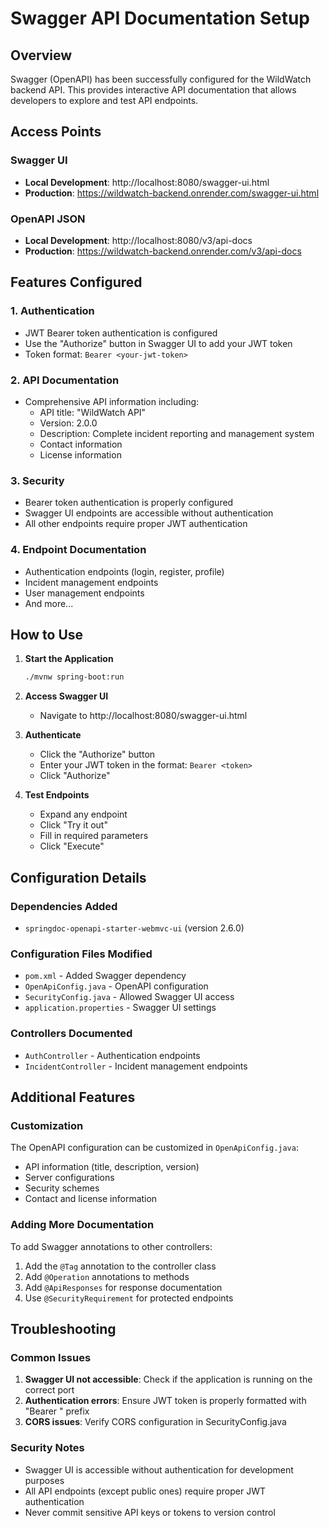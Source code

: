 # Swagger API Documentation Setup

## Overview

Swagger (OpenAPI) has been successfully configured for the WildWatch backend API. This provides interactive API documentation that allows developers to explore and test API endpoints.

## Access Points

### Swagger UI

- **Local Development**: http://localhost:8080/swagger-ui.html
- **Production**: https://wildwatch-backend.onrender.com/swagger-ui.html

### OpenAPI JSON

- **Local Development**: http://localhost:8080/v3/api-docs
- **Production**: https://wildwatch-backend.onrender.com/v3/api-docs

## Features Configured

### 1. Authentication

- JWT Bearer token authentication is configured
- Use the "Authorize" button in Swagger UI to add your JWT token
- Token format: `Bearer <your-jwt-token>`

### 2. API Documentation

- Comprehensive API information including:
  - API title: "WildWatch API"
  - Version: 2.0.0
  - Description: Complete incident reporting and management system
  - Contact information
  - License information

### 3. Security

- Bearer token authentication is properly configured
- Swagger UI endpoints are accessible without authentication
- All other endpoints require proper JWT authentication

### 4. Endpoint Documentation

- Authentication endpoints (login, register, profile)
- Incident management endpoints
- User management endpoints
- And more...

## How to Use

1. **Start the Application**

   ```bash
   ./mvnw spring-boot:run
   ```

2. **Access Swagger UI**

   - Navigate to http://localhost:8080/swagger-ui.html

3. **Authenticate**

   - Click the "Authorize" button
   - Enter your JWT token in the format: `Bearer <token>`
   - Click "Authorize"

4. **Test Endpoints**
   - Expand any endpoint
   - Click "Try it out"
   - Fill in required parameters
   - Click "Execute"

## Configuration Details

### Dependencies Added

- `springdoc-openapi-starter-webmvc-ui` (version 2.6.0)

### Configuration Files Modified

- `pom.xml` - Added Swagger dependency
- `OpenApiConfig.java` - OpenAPI configuration
- `SecurityConfig.java` - Allowed Swagger UI access
- `application.properties` - Swagger UI settings

### Controllers Documented

- `AuthController` - Authentication endpoints
- `IncidentController` - Incident management endpoints

## Additional Features

### Customization

The OpenAPI configuration can be customized in `OpenApiConfig.java`:

- API information (title, description, version)
- Server configurations
- Security schemes
- Contact and license information

### Adding More Documentation

To add Swagger annotations to other controllers:

1. Add the `@Tag` annotation to the controller class
2. Add `@Operation` annotations to methods
3. Add `@ApiResponses` for response documentation
4. Use `@SecurityRequirement` for protected endpoints

## Troubleshooting

### Common Issues

1. **Swagger UI not accessible**: Check if the application is running on the correct port
2. **Authentication errors**: Ensure JWT token is properly formatted with "Bearer " prefix
3. **CORS issues**: Verify CORS configuration in SecurityConfig.java

### Security Notes

- Swagger UI is accessible without authentication for development purposes
- All API endpoints (except public ones) require proper JWT authentication
- Never commit sensitive API keys or tokens to version control
